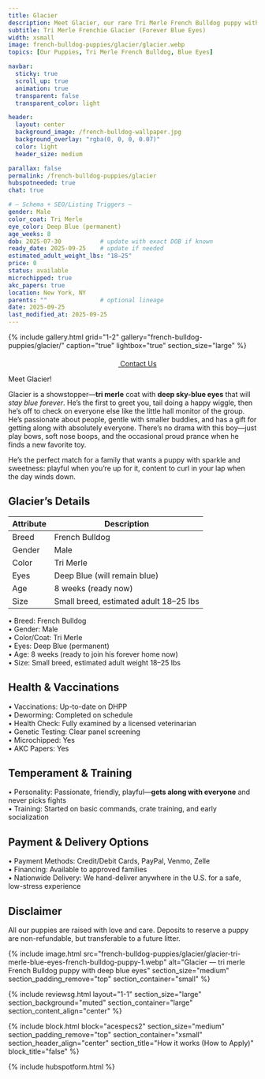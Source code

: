 ```yaml
---
title: Glacier
description: Meet Glacier, our rare Tri Merle French Bulldog puppy with deep blue eyes that will stay blue forever—friendly, passionate, and great with everyone.
subtitle: Tri Merle Frenchie Glacier (Forever Blue Eyes)
width: xsmall
image: french-bulldog-puppies/glacier/glacier.webp
topics: [Our Puppies, Tri Merle French Bulldog, Blue Eyes]

navbar:
  sticky: true
  scroll_up: true
  animation: true
  transparent: false
  transparent_color: light

header:
  layout: center
  background_image: /french-bulldog-wallpaper.jpg
  background_overlay: "rgba(0, 0, 0, 0.07)"
  color: light
  header_size: medium

parallax: false
permalink: /french-bulldog-puppies/glacier
hubspotneeded: true
chat: true

# — Schema + SEO/Listing Triggers —
gender: Male
color_coat: Tri Merle
eye_color: Deep Blue (permanent)
age_weeks: 8
dob: 2025-07-30           # update with exact DOB if known
ready_date: 2025-09-25    # update if needed
estimated_adult_weight_lbs: "18–25"
price: 0
status: available
microchipped: true
akc_papers: true
location: New York, NY
parents: ""               # optional lineage
date: 2025-09-25
last_modified_at: 2025-09-25
---
```


{% include gallery.html
grid="1-2"
gallery="french-bulldog-puppies/glacier/"
caption="true"
lightbox="true"
section_size="large"
%}

<center><a class="uk-button uk-button-danger uk-border-pill uk-button-xlarge my-border-rounded" href="tel:212-739-0182">
    <span data-uk-icon="phone" class="uk-icon">
        <svg width="20" height="20" viewBox="0 0 20 20" xmlns="http://www.w3.org/2000/svg"></svg>
    </span>
    Contact Us
</a></center>

Meet Glacier!

Glacier is a showstopper—**tri merle** coat with **deep sky-blue eyes** that will *stay blue forever*. He’s the first to greet you, tail doing a happy wiggle, then he’s off to check on everyone else like the little hall monitor of the group. He’s passionate about people, gentle with smaller buddies, and has a gift for getting along with absolutely everyone. There’s no drama with this boy—just play bows, soft nose boops, and the occasional proud prance when he finds a new favorite toy.

He’s the perfect match for a family that wants a puppy with sparkle and sweetness: playful when you’re up for it, content to curl in your lap when the day winds down.

## Glacier’s Details

| Attribute  | Description                               |
|-----------|-------------------------------------------|
| Breed     | French Bulldog                            |
| Gender    | Male                                      |
| Color     | Tri Merle                                 |
| Eyes      | Deep Blue (will remain blue)              |
| Age       | 8 weeks (ready now)                       |
| Size      | Small breed, estimated adult 18–25 lbs    |

  • Breed: French Bulldog  
  • Gender: Male  
  • Color/Coat: Tri Merle  
  • Eyes: Deep Blue (permanent)  
  • Age: 8 weeks (ready to join his forever home now)  
  • Size: Small breed, estimated adult weight 18–25 lbs  

## Health & Vaccinations

  • Vaccinations: Up-to-date on DHPP  
  • Deworming: Completed on schedule  
  • Health Check: Fully examined by a licensed veterinarian  
  • Genetic Testing: Clear panel screening  
  • Microchipped: Yes  
  • AKC Papers: Yes  

## Temperament & Training

  • Personality: Passionate, friendly, playful—**gets along with everyone** and never picks fights  
  • Training: Started on basic commands, crate training, and early socialization  

## Payment & Delivery Options

  • Payment Methods: Credit/Debit Cards, PayPal, Venmo, Zelle  
  • Financing: Available to approved families  
  • Nationwide Delivery: We hand-deliver anywhere in the U.S. for a safe, low-stress experience  

## Disclaimer

All our puppies are raised with love and care. Deposits to reserve a puppy are non-refundable, but transferable to a future litter.

{% include image.html
src="french-bulldog-puppies/glacier/glacier-tri-merle-blue-eyes-french-bulldog-puppy-1.webp"
alt="Glacier — tri merle French Bulldog puppy with deep blue eyes"
section_size="medium"
section_padding_remove="top"
section_container="small"
%}

{% include reviewsg.html
layout="1-1"
section_size="large"
section_background="muted"
section_container="large"
section_content_align="center"
%}

{% include block.html
block="acespecs2"
section_size="medium"
section_padding_remove="top"
section_container="xsmall"
section_header_align="center"
section_title="How it works (How to Apply)"
block_title="false"
%}

{% include hubspotform.html %}

<script type="application/ld+json">
{
  "@context": "https://schema.org/",
  "@type": "Product",
  "name": "Glacier - Tri Merle French Bulldog Puppy (Forever Blue Eyes)",
  "description": "Glacier is a rare tri merle French Bulldog puppy with deep blue eyes that will remain blue. Friendly, passionate, and great with everyone.",
  "image": [
    "https://ethicalfrenchie.com/assets/img/french-bulldog-puppies/glacier/glacier-tri-merle-blue-eyes-french-bulldog-puppy-1.webp",
    "https://ethicalfrenchie.com/assets/img/french-bulldog-puppies/glacier/glacier-tri-merle-blue-eyes-french-bulldog-puppy-2.webp",
    "https://ethicalfrenchie.com/assets/img/french-bulldog-puppies/glacier/glacier-tri-merle-blue-eyes-french-bulldog-puppy-3.webp",
    "https://ethicalfrenchie.com/assets/img/french-bulldog-puppies/glacier/glacier-tri-merle-blue-eyes-french-bulldog-puppy-4.webp"
  ],
  "sku": "glacier-2025",
  "brand": { "@type": "Organization", "name": "Ethical Frenchie" },
  "additionalProperty": [
    { "@type": "PropertyValue", "name": "Breed", "value": "French Bulldog" },
    { "@type": "PropertyValue", "name": "Gender", "value": "Male" },
    { "@type": "PropertyValue", "name": "Color/Coat", "value": "Tri Merle" },
    { "@type": "PropertyValue", "name": "Eye Color", "value": "Deep Blue (permanent)" },
    { "@type": "PropertyValue", "name": "Age", "value": "8 weeks" },
    { "@type": "PropertyValue", "name": "Estimated Adult Weight", "value": "18–25 lbs" },
    { "@type": "PropertyValue", "name": "Microchipped", "value": "Yes" },
    { "@type": "PropertyValue", "name": "AKC Papers", "value": "Yes" }
  ],
  "offers": {
    "@type": "Offer",
    "url": "https://ethicalfrenchie.com/french-bulldog-puppies/glacier",
    "priceCurrency": "USD",
    "price": "0",
    "availability": "https://schema.org/InStock"
  }
}
</script>
